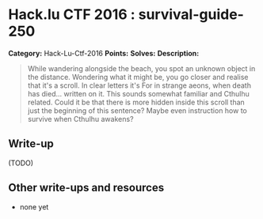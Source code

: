 # Hack.lu CTF 2016 : survival-guide-250

**Category:** Hack-Lu-Ctf-2016
**Points:** 
**Solves:** 
**Description:**

> While wandering alongside the beach, you spot an unknown object in the distance. Wondering what it might be, you go closer and realise that it's a scroll. In clear letters it's For in strange aeons, when death has died... written on it.  This sounds somewhat familiar and Cthulhu related. Could it be that there is more hidden inside this scroll than just the beginning of this sentence? Maybe even instruction how to survive when Cthulhu awakens?


## Write-up

(TODO)

## Other write-ups and resources

* none yet
